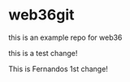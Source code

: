 # web36git
this is an example repo for web36 

this is a test change!

This is Fernandos 1st change!